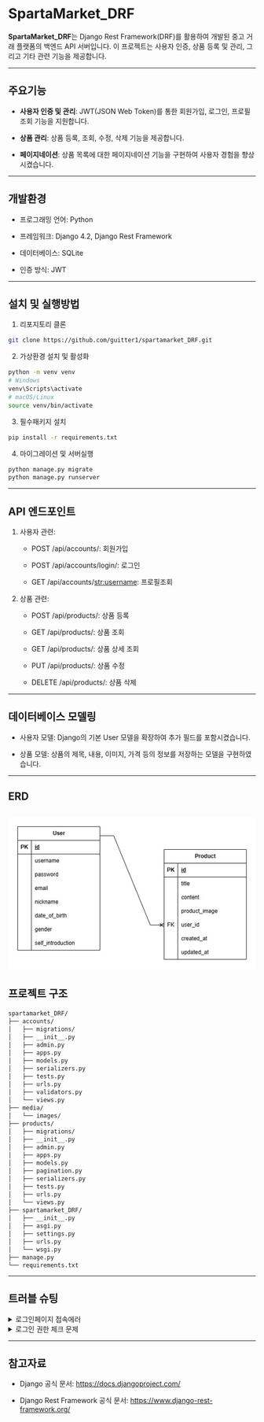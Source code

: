 # SpartaMarket_DRF
**SpartaMarket_DRF**는 Django Rest Framework(DRF)를 활용하여 개발된 중고 거래 플랫폼의 백엔드 API 서버입니다. 이 프로젝트는 사용자 인증, 상품 등록 및 관리, 그리고 기타 관련 기능을 제공합니다.

---

## 주요기능
- **사용자 인증 및 관리**: JWT(JSON Web Token)를 통한 회원가입, 로그인, 프로필조회 기능을 지원합니다.

- **상품 관리**: 상품 등록, 조회, 수정, 삭제 기능을 제공합니다.

- **페이지네이션**: 상품 목록에 대한 페이지네이션 기능을 구현하여 사용자 경험을 향상시켰습니다.
---
## 개발환경
- 프로그래밍 언어: Python

- 프레임워크: Django 4.2, Django Rest Framework

- 데이터베이스: SQLite

- 인증 방식: JWT
---
## 설치 및 실행방법
1. 리포지토리 클론
``` bash
git clone https://github.com/guitter1/spartamarket_DRF.git
```

2. 가상환경 설치 및 활성화
``` bash
python -m venv venv
# Windows
venv\Scripts\activate
# macOS/Linux
source venv/bin/activate
```

3. 필수패키지 설치
``` bash
pip install -r requirements.txt
```

4. 마이그레이션 및 서버실행
```bash
python manage.py migrate
python manage.py runserver
```

---
## API 엔드포인트
1. 사용자 관련:

    - POST /api/accounts/: 회원가입

    - POST /api/accounts/login/: 로그인

    - GET /api/accounts/<str:username>: 프로필조회
        

2. 상품 관련:

    - POST /api/products/: 상품 등록

    - GET /api/products/: 상품 조회

    - GET /api/products/<productId>: 상품 상세 조회

    - PUT /api/products/<productId>: 상품 수정

    - DELETE /api/products/<productId>: 상품 삭제

---
## 데이터베이스 모델링
- 사용자 모델: Django의 기본 User 모델을 확장하여 추가 필드를 포함시켰습니다.

- 상품 모델: 상품의 제목, 내용, 이미지, 가격 등의 정보를 저장하는 모델을 구현하였습니다.
---
## ERD
![ERD](spartamarketdrf_diagram.jpg)
---
## 프로젝트 구조
```
spartamarket_DRF/
├── accounts/
│   ├── migrations/
│   ├── __init__.py
│   ├── admin.py
│   ├── apps.py
│   ├── models.py
│   ├── serializers.py
│   ├── tests.py
│   ├── urls.py
│   ├── validators.py
│   └── views.py
├── media/
│   └── images/
├── products/
│   ├── migrations/
│   ├── __init__.py
│   ├── admin.py
│   ├── apps.py
│   ├── models.py
│   ├── pagination.py
│   ├── serializers.py
│   ├── tests.py
│   ├── urls.py
│   └── views.py
├── spartamarket_DRF/
│   ├── __init__.py
│   ├── asgi.py
│   ├── settings.py
│   ├── urls.py
│   └── wsgi.py
├── manage.py
└── requirements.txt
```
---
## 트러블 슈팅

<details><summary>로그인페이지 접속에러</summary>

기존 코드:
accounts>users.py
    
```
urlpatterns = [
    path("", views.UserAPIView.as_view()),
    path("<str:username>/", views.UserAPIView.as_view()),
    path("login/", TokenObtainPairView.as_view()),
    ]
```

에러메시지: TypeError at /api/accounts/login/UserAPIView.post() got an unexpected keyword argument 'username'
Request Method:	POST
Request URL: http://127.0.0.1:8000/api/accounts/login/

원인: 장고는 url패턴을 위에서부터 하나씩 일치시키기 때문에 login/ 페이지로 들어가려는 의도였지만 login을 <str:username>으로 받아들여 오류발생

해결: 리스트 내부 url 순서 수정
수정코드:
```
urlpatterns = [
    path("login/", TokenObtainPairView.as_view()),  # 로그인 URL을 먼저 배치
    path("<str:username>/", views.UserAPIView.as_view()), 
    path("", views.UserAPIView.as_view()),
]
```
</details>

<details><summary>로그인 권한 체크 문제</summary>
기존 코드:
products>views.py

```
class ProductDetailAPIView(APIView):
    def get_object(self, pk):
        return get_object_or_404(Product, pk=pk)
    
    def author_check(self, product, user):
        if product.author != user:
            return Response(status=status.HTTP_401_UNAUTHORIZED)
    
    def get(self, request, pk):
        product=self.get_object(pk)
        serializer=ProductSerializer(product)
        return Response(serializer.data)
    
    def put(self, request, pk):
        product=self.get_object(pk)
        self.author_check(product, request.user)
        serializer=ProductSerializer(product, data=request.data, partial=True)
        if serializer.is_valid(raise_exception=True):
            serializer.save()
            return Response(serializer.data)

    def delete(self, request, pk):
        product=self.get_object(pk)
        self.author_check(product, request.user)       
        product.delete()
        data={"pk":f"{pk} is deleted."}
        return Response(data, status=status.HTTP_200_OK)
```
문제점: 토큰을 넣지 않아도 게시글 수정 및 삭제 가능
-> 구현하고자 했던 것은 로그인 한 사용자인지 검증 후 게시글 작성자와 일치하는지 확인하여 수정/삭제 권한 부여하는 로직

원인
1. author_check에서 권한이 없을 경우 중단시키지 못하고 Response만 반환하고 있음
2. 로그인한 사용자인지 확인하는 로직이 없음

해결
1. author_check에서 PermissionDenied 예외가 발생하도록 수정
2. permission_classes 추가

수정한 코드

```
from rest_framework.permissions import IsAuthenticated

class ProductDetailAPIView(APIView):
    permission_classes = [IsAuthenticated]  

    def get_object(self, pk):
        return get_object_or_404(Product, pk=pk)

    def author_check(self, product, user):
        if product.author != user:
            raise PermissionDenied("작성자만 수정/삭제 가능")

    def get(self, request, pk):
        product = self.get_object(pk)
        serializer = ProductSerializer(product)
        return Response(serializer.data)

    def put(self, request, pk):
        product = self.get_object(pk)
        self.author_check(product, request.user)
        serializer = ProductSerializer(product, data=request.data, partial=True)
        if serializer.is_valid(raise_exception=True):
            serializer.save()
            return Response(serializer.data)

    def delete(self, request, pk):
        product = self.get_object(pk)
        self.author_check(product, request.user)
        product.delete()
        data = {"pk": f"{pk} is deleted."}
        return Response(data, status=status.HTTP_200_OK)

```

</details>


---
## 참고자료
- Django 공식 문서: https://docs.djangoproject.com/

- Django Rest Framework 공식 문서: https://www.django-rest-framework.org/